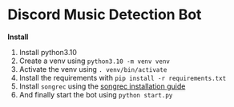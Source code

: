 # Discord Music Detection Bot

**Install**
1. Install python3.10
2. Create a venv using `python3.10 -m venv venv`
3. Activate the venv using `. venv/bin/activate`
4. Install the requirements with `pip install -r requirements.txt`
5. Install `songrec` using the [songrec installation guide](https://github.com/marin-m/SongRec#Installation)
6. And finally start the bot using `python start.py`
